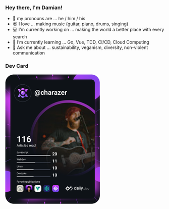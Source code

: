 ### Hey there, I'm Damian!

- :rainbow: my pronouns are ... he / him / his
- :heart_eyes: I love ... making music (guitar, piano, drums, singing)
- :computer: I’m currently working on ... making the world a better place with every search
- :seedling: I’m currently learning ... Go, Vue, TDD, CI/CD, Cloud Computing
- :speech_balloon: Ask me about ... sustainability, veganism, diversity, non-violent communication

### Dev Card

<a href="https://app.daily.dev/DailyDevTips"><img src="https://github.com/charazer/charazer/blob/main/devcard.svg" width="300" alt="Damian Ehlhardt's Dev Card"/></a>

<!--
**charazer/charazer** is a ✨ _special_ ✨ repository because its `README.md` (this file) appears on your GitHub profile.

Here are some ideas to get you started:

- 🔭 I’m currently working on ...
- 🌱 I’m currently learning ...
- 👯 I’m looking to collaborate on ...
- 🤔 I’m looking for help with ...
- 💬 Ask me about ...
- 📫 How to reach me: ...
- 😄 Pronouns: ...
- ⚡ Fun fact: ...
-->

